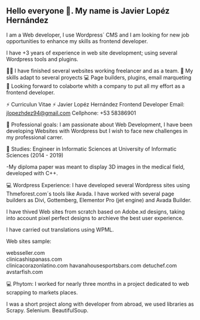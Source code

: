 ## Hello everyone 👋. My name is Javier Lopéz Hernández

I am a Web developer, I use Wordpress´ CMS and I am looking for new job opportunities to enhance my skills as frontend developer.

I have +3 years of experience in web site development; using several Wordpress tools and plugins.

👨‍💻 I have finished several websites working freelancer and as a team. 
💯 My skills adapt to several proyects
💻 Page builders, plugins, email marqueting
👯 Looking forward to colaborte whith a company to put all my effort as a frontend developer.


⚡ Curriculun Vitae ⚡
Javier Lopéz Hernández
Frontend Developer
Email: jlopezhdez94@gmail.com
Cellphone: +53 58386901

🤔 Professional goals: I am passionate about Web Development, I have been developing Websites with Wordpress but I wish to face new challenges in my professional carrer.

👯 Studies: Engineer in Informatic Sciences at University of Informatic Sciences (2014 - 2019)

-My diploma paper was meant to display 3D images in the medical field, developed with C++.

💻 Wordpress Experience: I have developed several Wordpress sites using Thmeforest.com´s tools like Avada. I have worked with several page builders as Divi, Gottemberg, Elementor Pro (jet engine) and Avada Builder.

I have thived Web sites from scratch based on Adobe.xd designs, taking into account pixel perfect designs to archieve the best user experience. 

I have carried out translations using WPML.

Web sites sample:

websseller.com <br>
clinicashispanass.com <br>
clinicacorazonlatino.com
havanahousesportsbars.com
detuchef.com
avstarfish.com

💻 Phytom: I worked for nearly three months in a project dedicated to web scrapping to markets places.

I was a short project along with  developer from abroad, we used libraries as Scrapy. Selenium. BeautifulSoup.

 
 
<!--
**Javier94cuba/Javier94cuba** is a ✨ _special_ ✨ repository because its `README.md` (this file) appears on your GitHub profile.

Here are some ideas to get you started:

- 🔭 I’m currently working on ... developing my first website but this time with React Js
- 🌱 I’m currently learning ...
- 👯 I’m looking to collaborate on ...
- 🤔 I’m looking for help with ...
- 💬 Ask me about ...
- 📫 How to reach me: ...
- 😄 Pronouns: ...
 Fun fact: ...
-->
